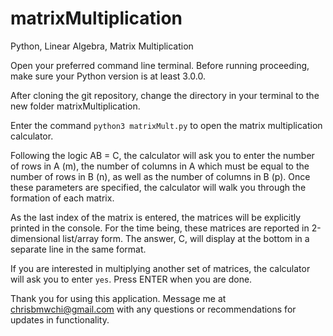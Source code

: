 # matrixMultiplication
Python, Linear Algebra, Matrix Multiplication

Open your preferred command line terminal. Before running proceeding, make sure your Python version is at least 3.0.0.

After cloning the git repository, change the directory in your terminal to the new folder matrixMultiplication.

Enter the command `python3 matrixMult.py` to open the matrix multiplication calculator.

Following the logic AB = C, the calculator will ask you to enter the number of rows in A (m), the number of columns in A which must be equal to the number of rows in B (n), as well as the number of columns in B (p). Once these parameters are specified, the calculator will walk you through the formation of each matrix.

As the last index of the matrix is entered, the matrices will be explicitly printed in the console. For the time being, these matrices are reported in 2-dimensional list/array form. The answer, C, will display at the bottom in a separate line in the same format.

If you are interested in multiplying another set of matrices, the calculator will ask you to enter `yes`. Press ENTER when you are done.

Thank you for using this application. Message me at chrisbmwchi@gmail.com with any questions or recommendations for updates in functionality.
